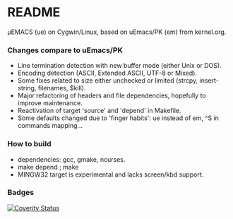 # README #

µEMACS (ue) on Cygwin/Linux, based on uEmacs/PK (em) from kernel.org.

### Changes compare to uEmacs/PK ###
* Line termination detection with new buffer mode (either Unix or DOS).
* Encoding detection (ASCII, Extended ASCII, UTF-8 or Mixed).
* Some fixes related to size either unchecked or limited (strcpy, insert-string, filenames, $kill).
* Major refactoring of headers and file dependencies, hopefully to improve maintenance.
* Reactivation of target 'source' and 'depend' in Makefile.
* Some defaults changed due to 'finger habits': ue instead of em, ^S in commands mapping...

### How to build ###
* dependencies: gcc, gmake, ncurses.
* make depend ; make
* MINGW32 target is experimental and lacks screen/kbd support.

### Badges ###
[![Coverity Status](https://scan.coverity.com/projects/4449/badge.svg)](https://scan.coverity.com/projects/4449)
